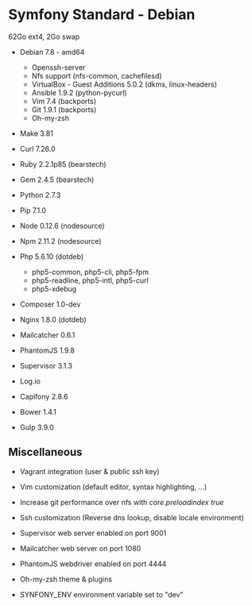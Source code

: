 # Symfony Standard - Debian #

62Go ext4, 2Go swap

 * Debian 7.8 - amd64
   * Openssh-server
   * Nfs support (nfs-common, cachefilesd)
   * VirtualBox - Guest Additions 5.0.2 (dkms, linux-headers)
   * Ansible 1.9.2 (python-pycurl)
   * Vim 7.4 (backports)
   * Git 1.9.1 (backports)
   * Oh-my-zsh

 * Make 3.81
 * Curl 7.26.0
 * Ruby 2.2.1p85 (bearstech)
 * Gem 2.4.5 (bearstech)
 * Python 2.7.3
 * Pip 7.1.0
 * Node 0.12.6 (nodesource)
 * Npm 2.11.2 (nodesource)
 * Php 5.6.10 (dotdeb)
   * php5-common, php5-cli, php5-fpm
   * php5-readline, php5-intl, php5-curl
   * php5-xdebug
 * Composer 1.0-dev
 * Nginx 1.8.0 (dotdeb)
 * Mailcatcher 0.6.1
 * PhantomJS 1.9.8
 * Supervisor 3.1.3
 * Log.io
 * Capifony 2.8.6
 * Bower 1.4.1
 * Gulp 3.9.0

## Miscellaneous ##

 * Vagrant integration (user & public ssh key)
 * Vim customization (default editor, syntax highlighting, ...)
 * Increase git performance over nfs with *core.preloadindex true*

 * Ssh customization (Reverse dns lookup, disable locale environment)
 * Supervisor web server enabled on port 9001
 * Mailcatcher web server on port 1080
 * PhantomJS webdriver enabled on port 4444
 * Oh-my-zsh theme & plugins
 * SYNFONY_ENV environment variable set to "dev"
